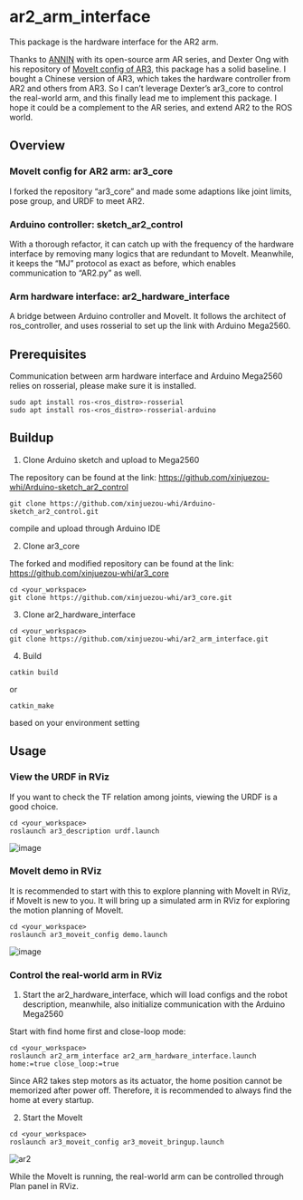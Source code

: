 # ar2_arm_interface

This package is the hardware interface for the AR2 arm.

Thanks to [ANNIN](https://www.anninrobotics.com/home) with its open-source arm AR series, and Dexter Ong with his repository of [MoveIt config of AR3](https://github.com/ongdexter/ar3_core), this package has a solid baseline. I bought a Chinese version of AR3, which takes the hardware controller from AR2 and others from AR3. So I can’t leverage Dexter’s ar3_core to control the real-world arm, and this finally lead me to implement this package. I hope it could be a complement to the AR series, and extend AR2 to the ROS world.

## Overview
### MoveIt config for AR2 arm: ar3_core
I forked the repository “ar3_core” and made some adaptions like joint limits, pose group, and URDF to meet AR2.

### Arduino controller: sketch_ar2_control
With a thorough refactor, it can catch up with the frequency of the hardware interface by removing many logics that are redundant to MoveIt. Meanwhile, it keeps the “MJ” protocol as exact as before, which enables communication to “AR2.py” as well.

### Arm hardware interface: ar2_hardware_interface
A bridge between Arduino controller and MoveIt. It follows the architect of ros_controller, and uses rosserial to set up the link with Arduino Mega2560.

## Prerequisites
Communication between arm hardware interface and Arduino Mega2560 relies on rosserial, please make sure it is installed.

```
sudo apt install ros-<ros_distro>-rosserial
sudo apt install ros-<ros_distro>-rosserial-arduino
```

## Buildup
1.	Clone Arduino sketch and upload to Mega2560

The repository can be found at the link:
https://github.com/xinjuezou-whi/Arduino-sketch_ar2_control

```
git clone https://github.com/xinjuezou-whi/Arduino-sketch_ar2_control.git
```

compile and upload through Arduino IDE

2.	Clone ar3_core

The forked and modified repository can be found at the link:
https://github.com/xinjuezou-whi/ar3_core

```
cd <your_workspace>
git clone https://github.com/xinjuezou-whi/ar3_core.git
```

3.	Clone ar2_hardware_interface

```
cd <your_workspace>
git clone https://github.com/xinjuezou-whi/ar2_arm_interface.git
```

4.	Build

```
catkin build
```
or
```
catkin_make
```
based on your environment setting

## Usage
### View the URDF in RViz
If you want to check the TF relation among joints, viewing the URDF is a good choice.

```
cd <your_workspace>
roslaunch ar3_description urdf.launch
```
![image](https://user-images.githubusercontent.com/72239958/183247213-5720789e-2100-4b05-984a-3cb20e74f99f.png)


### MoveIt demo in RViz
It is recommended to start with this to explore planning with MoveIt in RViz, if MoveIt is new to you. It will bring up a simulated arm in RViz for exploring the motion planning of MoveIt.

```
cd <your_workspace>
roslaunch ar3_moveit_config demo.launch
```
![image](https://user-images.githubusercontent.com/72239958/183247226-71a393b1-c512-4773-b8e3-832acdab59ad.png)


### Control the real-world arm in RViz
1.	Start the ar2_hardware_interface, which will load configs and the robot description, meanwhile, also initialize communication with the Arduino Mega2560

Start with find home first and close-loop mode:

```
cd <your_workspace>
roslaunch ar2_arm_interface ar2_arm_hardware_interface.launch home:=true close_loop:=true
```

Since AR2 takes step motors as its actuator, the home position cannot be memorized after power off. Therefore, it is recommended to always find the home at every startup.

2.	Start the MoveIt
```
cd <your_workspace>
roslaunch ar3_moveit_config ar3_moveit_bringup.launch
```
![ar2](https://user-images.githubusercontent.com/72239958/183247871-0b461c60-7794-4c48-bb19-d14dfafafe43.gif)

While the MoveIt is running, the real-world arm can be controlled through Plan panel in RViz.
